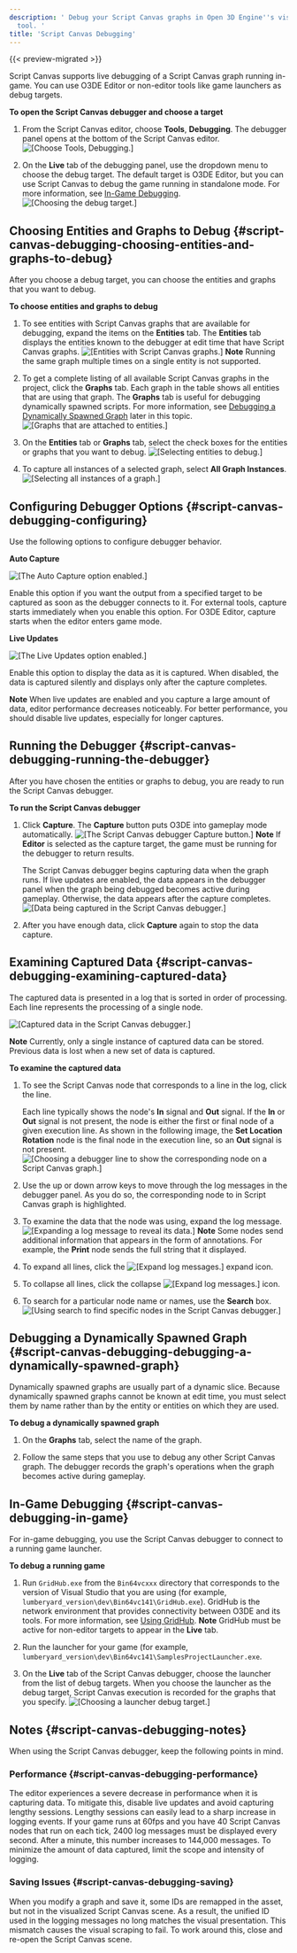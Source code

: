 ```yaml
---
description: ' Debug your Script Canvas graphs in Open 3D Engine''s visual scripting
  tool. '
title: 'Script Canvas Debugging'
---
```


{{< preview-migrated >}}

Script Canvas supports live debugging of a Script Canvas graph running in\-game\. You can use O3DE Editor or non\-editor tools like game launchers as debug targets\.

**To open the Script Canvas debugger and choose a target**

1. From the Script Canvas editor, choose **Tools**, **Debugging**\. The debugger panel opens at the bottom of the Script Canvas editor\.
![\[Choose Tools, Debugging.\]](/images/user-guide/scripting/script-canvas/script-canvas-debugging-1.png)

1. On the **Live** tab of the debugging panel, use the dropdown menu to choose the debug target\. The default target is O3DE Editor, but you can use Script Canvas to debug the game running in standalone mode\. For more information, see [In\-Game Debugging](#script-canvas-debugging-in-game)\.
![\[Choosing the debug target.\]](/images/user-guide/scripting/script-canvas/script-canvas-debugging-2.png)

## Choosing Entities and Graphs to Debug {#script-canvas-debugging-choosing-entities-and-graphs-to-debug}

After you choose a debug target, you can choose the entities and graphs that you want to debug\.

**To choose entities and graphs to debug**

1. To see entities with Script Canvas graphs that are available for debugging, expand the items on the **Entities** tab\. The **Entities** tab displays the entities known to the debugger at edit time that have Script Canvas graphs\.
![\[Entities with Script Canvas graphs.\]](/images/user-guide/scripting/script-canvas/script-canvas-debugging-3.png)
**Note**
Running the same graph multiple times on a single entity is not supported\.

1. To get a complete listing of all available Script Canvas graphs in the project, click the **Graphs** tab\. Each graph in the table shows all entities that are using that graph\. The **Graphs** tab is useful for debugging dynamically spawned scripts\. For more information, see [Debugging a Dynamically Spawned Graph](#script-canvas-debugging-debugging-a-dynamically-spawned-graph) later in this topic\.
![\[Graphs that are attached to entities.\]](/images/user-guide/scripting/script-canvas/script-canvas-debugging-4.png)

1. On the **Entities** tab or **Graphs** tab, select the check boxes for the entities or graphs that you want to debug\.
![\[Selecting entities to debug.\]](/images/user-guide/scripting/script-canvas/script-canvas-debugging-5.png)

1. To capture all instances of a selected graph, select **All Graph Instances**\.
![\[Selecting all instances of a graph.\]](/images/user-guide/scripting/script-canvas/script-canvas-debugging-6.png)

## Configuring Debugger Options {#script-canvas-debugging-configuring}

Use the following options to configure debugger behavior\.

**Auto Capture**

![\[The Auto Capture option enabled.\]](/images/user-guide/scripting/script-canvas/script-canvas-debugging-7.png)

Enable this option if you want the output from a specified target to be captured as soon as the debugger connects to it\. For external tools, capture starts immediately when you enable this option\. For O3DE Editor, capture starts when the editor enters game mode\.

**Live Updates**

![\[The Live Updates option enabled.\]](/images/user-guide/scripting/script-canvas/script-canvas-debugging-8.png)

Enable this option to display the data as it is captured\. When disabled, the data is captured silently and displays only after the capture completes\.

**Note**
When live updates are enabled and you capture a large amount of data, editor performance decreases noticeably\. For better performance, you should disable live updates, especially for longer captures\.

## Running the Debugger {#script-canvas-debugging-running-the-debugger}

After you have chosen the entities or graphs to debug, you are ready to run the Script Canvas debugger\.

**To run the Script Canvas debugger**

1. Click **Capture**\. The **Capture** button puts O3DE into gameplay mode automatically\.
![\[The Script Canvas debugger Capture button.\]](/images/user-guide/scripting/script-canvas/script-canvas-debugging-9.png)
**Note**
If **Editor** is selected as the capture target, the game must be running for the debugger to return results\.

   The Script Canvas debugger begins capturing data when the graph runs\. If live updates are enabled, the data appears in the debugger panel when the graph being debugged becomes active during gameplay\. Otherwise, the data appears after the capture completes\.
![\[Data being captured in the Script Canvas debugger.\]](/images/user-guide/scripting/script-canvas/script-canvas-debugging-10.png)

1. After you have enough data, click **Capture** again to stop the data capture\.

## Examining Captured Data {#script-canvas-debugging-examining-captured-data}

The captured data is presented in a log that is sorted in order of processing\. Each line represents the processing of a single node\.

![\[Captured data in the Script Canvas debugger.\]](/images/user-guide/scripting/script-canvas/script-canvas-debugging-11.png)

**Note**
Currently, only a single instance of captured data can be stored\. Previous data is lost when a new set of data is captured\.

**To examine the captured data**

1. To see the Script Canvas node that corresponds to a line in the log, click the line\.

   Each line typically shows the node's **In** signal and **Out** signal\. If the **In** or **Out** signal is not present, the node is either the first or final node of a given execution line\. As shown in the following image, the **Set Location Rotation** node is the final node in the execution line, so an **Out** signal is not present\.
![\[Choosing a debugger line to show the corresponding node on a Script Canvas graph.\]](/images/user-guide/scripting/script-canvas/script-canvas-debugging-12.png)

1. Use the up or down arrow keys to move through the log messages in the debugger panel\. As you do so, the corresponding node to in Script Canvas graph is highlighted\.

1. To examine the data that the node was using, expand the log message\.
![\[Expanding a log message to reveal its data.\]](/images/user-guide/scripting/script-canvas/script-canvas-debugging-13.png)
**Note**
Some nodes send additional information that appears in the form of annotations\. For example, the **Print** node sends the full string that it displayed\.

1. To expand all lines, click the ![\[Expand log messages.\]](/images/user-guide/scripting/script-canvas/script-canvas-debugging-14.png) expand icon\.

1. To collapse all lines, click the collapse ![\[Expand log messages.\]](/images/user-guide/scripting/script-canvas/script-canvas-debugging-15.png) icon\.

1. To search for a particular node name or names, use the **Search** box\.
![\[Using search to find specific nodes in the Script Canvas debugger.\]](/images/user-guide/scripting/script-canvas/script-canvas-debugging-16.png)

## Debugging a Dynamically Spawned Graph {#script-canvas-debugging-debugging-a-dynamically-spawned-graph}

Dynamically spawned graphs are usually part of a dynamic slice\. Because dynamically spawned graphs cannot be known at edit time, you must select them by name rather than by the entity or entities on which they are used\.

**To debug a dynamically spawned graph**

1. On the **Graphs** tab, select the name of the graph\.

1. Follow the same steps that you use to debug any other Script Canvas graph\. The debugger records the graph's operations when the graph becomes active during gameplay\.

## In\-Game Debugging {#script-canvas-debugging-in-game}

For in\-game debugging, you use the Script Canvas debugger to connect to a running game launcher\.

**To debug a running game**

1. Run `GridHub.exe` from the `Bin64vcxxx` directory that corresponds to the version of Visual Studio that you are using \(for example, `lumberyard_version\dev\Bin64vc141\GridHub.exe`\)\. GridHub is the network environment that provides connectivity between O3DE and its tools\. For more information, see [Using GridHub](/docs/userguide/gridhub-intro.md)\.
**Note**
GridHub must be active for non\-editor targets to appear in the **Live** tab\.

1. Run the launcher for your game \(for example, `lumberyard_version\dev\Bin64vc141\SamplesProjectLauncher.exe`\.

1. On the **Live** tab of the Script Canvas debugger, choose the launcher from the list of debug targets\. When you choose the launcher as the debug target, Script Canvas execution is recorded for the graphs that you specify\.
![\[Choosing a launcher debug target.\]](/images/user-guide/scripting/script-canvas/script-canvas-debugging-2.png)

## Notes {#script-canvas-debugging-notes}

When using the Script Canvas debugger, keep the following points in mind\.

### Performance {#script-canvas-debugging-performance}

The editor experiences a severe decrease in performance when it is capturing data\. To mitigate this, disable live updates and avoid capturing lengthy sessions\. Lengthy sessions can easily lead to a sharp increase in logging events\. If your game runs at 60fps and you have 40 Script Canvas nodes that run on each tick, 2400 log messages must be displayed every second\. After a minute, this number increases to 144,000 messages\. To minimize the amount of data captured, limit the scope and intensity of logging\.

### Saving Issues {#script-canvas-debugging-saving}

When you modify a graph and save it, some IDs are remapped in the asset, but not in the visualized Script Canvas scene\. As a result, the unified ID used in the logging messages no long matches the visual presentation\. This mismatch causes the visual scraping to fail\. To work around this, close and re\-open the Script Canvas scene\.
